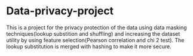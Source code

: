 # Data-privacy-project
This is a project for the privacy protection of the data using data masking techniques(lookup substition and shuffling) and increasing the dataset utility by using feature selection(Pearson correlation and chi 2 test). The lookup substitution is merged with hashing to make it more secure.
